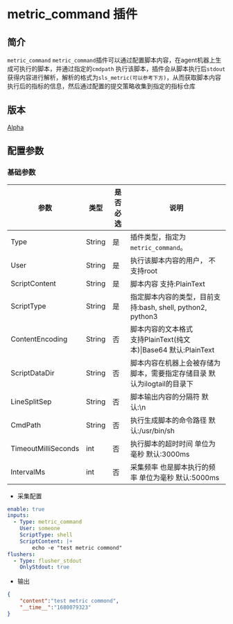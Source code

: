 # metric_command 插件

## 简介

`metric_command` `metric_command`插件可以通过配置脚本内容，在agent机器上生成可执行的脚本，并通过指定的`cmdpath` 执行该脚本，插件会从脚本执行后`stdout`获得内容进行解析，解析的格式为`sls_metric(可以参考下方)`，从而获取脚本内容执行后的指标的信息，然后通过配置的提交策略收集到指定的指标仓库


## 版本

[Alpha](../stability-level.md)


## 配置参数

### 基础参数
| 参数 | 类型 | 是否必选 | 说明 |
| --- |  --- | --- | --- |
| Type |String | 是 | 插件类型，指定为`metric_command`。 |
| User |  String | 是 | 执行该脚本内容的用户， 不支持root  |
| ScriptContent|String | 是 | 脚本内容 支持:PlainText|Base64 |
| ScriptType | String | 是 | 指定脚本内容的类型，目前支持:bash, shell, python2, python3|
| ContentEncoding |  String | 否  | 脚本内容的文本格式 <br/> 支持PlainText(纯文本)\|Base64 默认:PlainText|
| ScriptDataDir |  String | 否 | 脚本内容在机器上会被存储为脚本，需要指定存储目录 默认为ilogtail的目录下|
| LineSplitSep |  String | 否 | 脚本输出内容的分隔符 默认:\\n|
| CmdPath | String | 否 | 执行生成脚本的命令路径 默认:/usr/bin/sh|
| TimeoutMilliSeconds | int| 否 | 执行脚本的超时时间  单位为毫秒  默认:3000ms|
| IntervalMs| int| 否 | 采集频率 也是脚本执行的频率 单位为毫秒 默认:5000ms |


* 采集配置

```yaml
enable: true
inputs:
  - Type: metric_command
    User: someone
    ScriptType: shell
    ScriptContent: |+
        echo -e "test metric commond"
flushers:
  - Type: flusher_stdout
    OnlyStdout: true
```

* 输出

```json
{
    "content":"test metric commond",
    "__time__":"1680079323"
}
```


